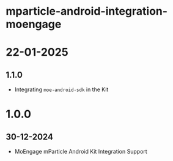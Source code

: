 # mparticle-android-integration-moengage

# 22-01-2025

## 1.1.0

- Integrating `moe-android-sdk` in the Kit

# 1.0.0

## 30-12-2024
- MoEngage mParticle Android Kit Integration Support
